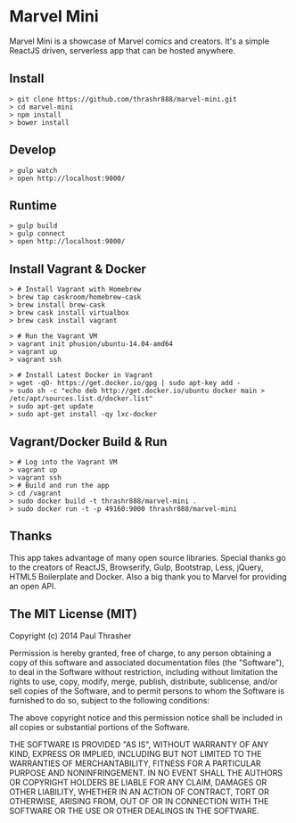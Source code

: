 
# Marvel Mini

Marvel Mini is a showcase of Marvel comics and creators. It's a simple ReactJS driven, serverless app that can be hosted anywhere.

## Install

    > git clone https://github.com/thrashr888/marvel-mini.git
    > cd marvel-mini
    > npm install
    > bower install

## Develop

    > gulp watch
    > open http://localhost:9000/

## Runtime

    > gulp build
    > gulp connect
    > open http://localhost:9000/

## Install Vagrant & Docker

    > # Install Vagrant with Homebrew
    > brew tap caskroom/homebrew-cask
    > brew install brew-cask
    > brew cask install virtualbox
    > brew cask install vagrant

    > # Run the Vagrant VM
    > vagrant init phusion/ubuntu-14.04-amd64
    > vagrant up
    > vagrant ssh

    > # Install Latest Docker in Vagrant
    > wget -qO- https://get.docker.io/gpg | sudo apt-key add -
    > sudo sh -c "echo deb http://get.docker.io/ubuntu docker main > /etc/apt/sources.list.d/docker.list"
    > sudo apt-get update
    > sudo apt-get install -qy lxc-docker

## Vagrant/Docker Build & Run

    > # Log into the Vagrant VM
    > vagrant up
    > vagrant ssh
    > # Build and run the app
    > cd /vagrant
    > sudo docker build -t thrashr888/marvel-mini .
    > sudo docker run -t -p 49160:9000 thrashr888/marvel-mini

## Thanks

This app takes advantage of many open source libraries. Special thanks go to the creators of ReactJS, Browserify, Gulp, Bootstrap, Less, jQuery, HTML5 Boilerplate and Docker. Also a big thank you to Marvel for providing an open API.

## The MIT License (MIT)

Copyright (c) 2014 Paul Thrasher

Permission is hereby granted, free of charge, to any person obtaining a copy
of this software and associated documentation files (the "Software"), to deal
in the Software without restriction, including without limitation the rights
to use, copy, modify, merge, publish, distribute, sublicense, and/or sell
copies of the Software, and to permit persons to whom the Software is
furnished to do so, subject to the following conditions:

The above copyright notice and this permission notice shall be included in
all copies or substantial portions of the Software.

THE SOFTWARE IS PROVIDED "AS IS", WITHOUT WARRANTY OF ANY KIND, EXPRESS OR
IMPLIED, INCLUDING BUT NOT LIMITED TO THE WARRANTIES OF MERCHANTABILITY,
FITNESS FOR A PARTICULAR PURPOSE AND NONINFRINGEMENT. IN NO EVENT SHALL THE
AUTHORS OR COPYRIGHT HOLDERS BE LIABLE FOR ANY CLAIM, DAMAGES OR OTHER
LIABILITY, WHETHER IN AN ACTION OF CONTRACT, TORT OR OTHERWISE, ARISING FROM,
OUT OF OR IN CONNECTION WITH THE SOFTWARE OR THE USE OR OTHER DEALINGS IN
THE SOFTWARE.
